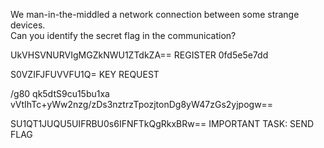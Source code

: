 We man-in-the-middled a network connection between some strange devices.  
Can you identify the secret flag in the communication?


UkVHSVNURVIgMGZkNWU1ZTdkZA==
REGISTER 0fd5e5e7dd

S0VZIFJFUVVFU1Q=
KEY REQUEST

 /g80
qk5dtS9cu15bu1xa
vVtIhTc+yWw2nzg/zDs3nztrzTpozjtonDg8yW47zGs2yjpogw==


SU1QT1JUQU5UIFRBU0s6IFNFTkQgRkxBRw==
IMPORTANT TASK: SEND FLAG
